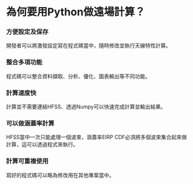 # 為何要用Python做遠場計算？

### 方便設定及保存

開發者可以將激發設定寫在程式碼當中，隨時修改並執行天線特性計算。

### 整合多項功能

程式碼可以整合資料擷取、分析、優化、圖表輸出等不同功能。

### 計算速度快

計算並不需要連結HFSS、透過Numpy可以快速完成計算並輸出結果。

### 可以做涵蓋率計算

HFSS當中一次只能處理一個波束，涵蓋率EIRP CDF必須將多個波束集合起來做計算，這可以透過程式來執行。

### 計算可重複使用

寫好的程式碼可以略為修改用在其他專案當中。
